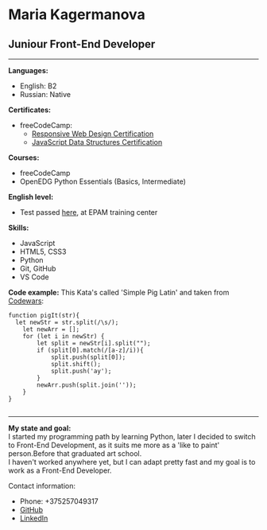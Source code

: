 # Maria Kagermanova

## Juniour Front-End Developer

***

**Languages:**
- English: B2
- Russian: Native

**Certificates:**
- freeCodeCamp:
    - [Responsive Web Design Certification](https://www.freecodecamp.org/certification/hat_goblin/responsive-web-design)
    - [JavaScript Data Structures Certification](https://www.freecodecamp.org/certification/hat_goblin/javascript-algorithms-and-data-structures)

**Courses:**
- freeCodeCamp
- OpenEDG Python Essentials (Basics, Intermediate)
 
**English level:**
- Test passed [here](https://training.by/UserProfile#!/Main/?lang=en), at EPAM training center
 
**Skills:**
- JavaScript
- HTML5, CSS3
- Python
- Git, GitHub
- VS Code

**Code example:**
This Kata's called 'Simple Pig Latin' and taken from [Codewars](https://www.codewars.com/kata/520b9d2ad5c005041100000f):
```
function pigIt(str){
  let newStr = str.split(/\s/);
    let newArr = [];
    for (let i in newStr) {
        let split = newStr[i].split("");
        if (split[0].match(/[a-z]/i)){   
            split.push(split[0]);
            split.shift();
            split.push('ay');
        }
        newArr.push(split.join(''));
    }
}
    
```

***

**My state and goal:**  
    I started my programming path by learning Python, later I decided to switch to Front-End Development, as it suits me more as a 'like to paint' person.Before that graduated art school.  
    I haven't worked anywhere yet, but I can adapt pretty fast and my goal is to work as a Front-End Developer.

Contact information:
* Phone: +375257049317
* [GitHub](https://github.com/maria98kgm)
* [LinkedIn](https://www.linkedin.com/in/maria-kagermanova-88569021b/)
